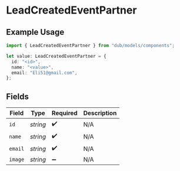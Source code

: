 # LeadCreatedEventPartner

## Example Usage

```typescript
import { LeadCreatedEventPartner } from "dub/models/components";

let value: LeadCreatedEventPartner = {
  id: "<id>",
  name: "<value>",
  email: "Eli51@gmail.com",
};
```

## Fields

| Field              | Type               | Required           | Description        |
| ------------------ | ------------------ | ------------------ | ------------------ |
| `id`               | *string*           | :heavy_check_mark: | N/A                |
| `name`             | *string*           | :heavy_check_mark: | N/A                |
| `email`            | *string*           | :heavy_check_mark: | N/A                |
| `image`            | *string*           | :heavy_minus_sign: | N/A                |